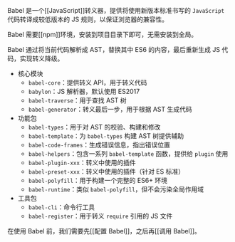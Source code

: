 Babel 是一个[[JavaScript]]转义器，提供将使用新版本标准书写的 `JavaScript` 代码转译成较低版本的 JS 规则，以保证浏览器的兼容性。

Babel 需要[[npm]]环境，安装到项目目录下即可，无需安装到全局。

Babel 通过将当前代码解析成 AST，替换其中 ES6 的内容，最后重新生成 JS 代码，实现转义降级。

- 核心模块
	- `babel-core`：提供转义 API，用于转义代码
	- `babylon`：JS 解析器，默认使用 ES2017
	- `babel-traverse`：用于查找 AST 树
	- `babel-generator`：转义最后一步，用于根据 AST 生成代码
- 功能包
	- `babel-types`：用于对 AST 的校验、构建和修改
	- `babel-template`：为 `babel-types` 构建 AST 树提供辅助
	- `babel-code-frames`：生成错误信息，指出错误位置
	- `babel-helpers`：包含一系列 `babel-template` 函数，提供给 `plugin` 使用
	- `babel-plugin-xxx`：转义中使用的插件
	- `babel-preset-xxx`：转义中使用的插件（针对 ES 标准）
	- `babel-polyfill`：用于构建一个完整的 ES6+ 环境
	- `babel-runtime`：类似 `babel-polyfill`，但不会污染全局作用域
- 工具包
	- `babel-cli`：命令行工具
	- `babel-register`：用于转义 `require` 引用的 JS 文件

在使用 Babel 前，我们需要先[[配置 Babel]]，之后再[[调用 Babel]]。